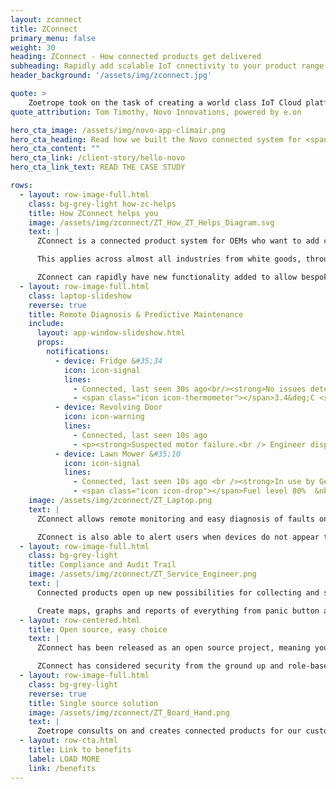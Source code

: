 ```yaml
---
layout: zconnect
title: ZConnect
primary_menu: false
weight: 30
heading: ZConnect - How connected products get delivered
subheading: Rapidly add scalable IoT cnnectivity to your product range, integrate with other systems and gain business value with ZConnect
header_background: '/assets/img/zconnect.jpg'

quote: >
    Zoetrope took on the task of creating a world class IoT Cloud platform and mobile application that was easily scalable to serve millions of customers for Novo.
quote_attribution: Tom Timothy, Novo Innovations, powered by e.on

hero_cta_image: /assets/img/novo-app-climair.png
hero_cta_heading: Read how we built the Novo connected system for <span class="zoeicons-eon large-icon"></span>
hero_cta_content: ""
hero_cta_link: /client-story/hello-novo
hero_cta_link_text: READ THE CASE STUDY

rows:
  - layout: row-image-full.html
    class: bg-grey-light how-zc-helps
    title: How ZConnect helps you
    image: /assets/img/zconnect/ZT_How_ZT_Helps_Diagram.svg
    text: |
      ZConnect is a connected product system for OEMs who want to add connectivity to existing products

      This applies across almost all industries from white goods, through to factory tooling, to agricultural equipment

      ZConnect can rapidly have new functionality added to allow bespoke data display, integration with other platforms, or
  - layout: row-image-full.html
    class: laptop-slideshow
    reverse: true
    title: Remote Diagnosis & Predictive Maintenance
    include:
      layout: app-window-slideshow.html
      props:
        notifications:
          - device: Fridge &#35;34
            icon: icon-signal
            lines:
              - Connected, last seen 30s ago<br/><strong>No issues detected</strong>
              - <span class="icon icon-thermometer"></span>3.4&deg;C <span class="icon icon-flash"></span> 300W
          - device: Revolving Door
            icon: icon-warning
            lines:
              - Connected, last seen 10s ago
              - <p><strong>Suspected motor failure.<br /> Engineer dispatched 30 minutes ago.</strong>
          - device: Lawn Mower &#35;10
            icon: icon-signal
            lines:
              - Connected, last seen 10s ago <br /><strong>In use by Gerry Smith</strong>
              - <span class="icon icon-drop"></span>Fuel level 80%  &nbsp;&nbsp;<span class="icon icon-map"></span><i> See location</i>
    image: /assets/img/zconnect/ZT_Laptop.png
    text: |
      ZConnect allows remote monitoring and easy diagnosis of faults on remote systems, getting data from sensors which may be on the product.

      ZConnect is also able to alert users when devices do not appear to be operating normally in order to allow proactive servicing.
  - layout: row-image-full.html
    class: bg-grey-light
    title: Compliance and Audit Trail
    image: /assets/img/zconnect/ZT_Service_Engineer.png
    text: |
      Connected products open up new possibilities for collecting and storing data about the operation of equipment and movement of goods.

      Create maps, graphs and reports of everything from panic button activations to application of weed killer!
  - layout: row-centered.html
    title: Open source, easy choice
    text: |
      ZConnect has been released as an open source project, meaning you can be safe in the knowledge that you're organisation will never be dependent on a third party vendor for licencing or your connected product platform.

      ZConnect has considered security from the ground up and role-based permissions come as standard. Create groups and organisations to only give access to the data which is required for a particular party
  - layout: row-image-full.html
    class: bg-grey-light
    reverse: true
    title: Single source solution
    image: /assets/img/zconnect/ZT_Board_Hand.png
    text: |
      Zoetrope consults on and creates connected products for our customers - helping right from level concept planning and business cases, designing and implementing the ZConnect system, understanding product lifecycles and helping you setup manufacturing processes for smart products
  - layout: row-cta.html
    title: Link to benefits
    label: LOAD MORE
    link: /benefits
---
```

